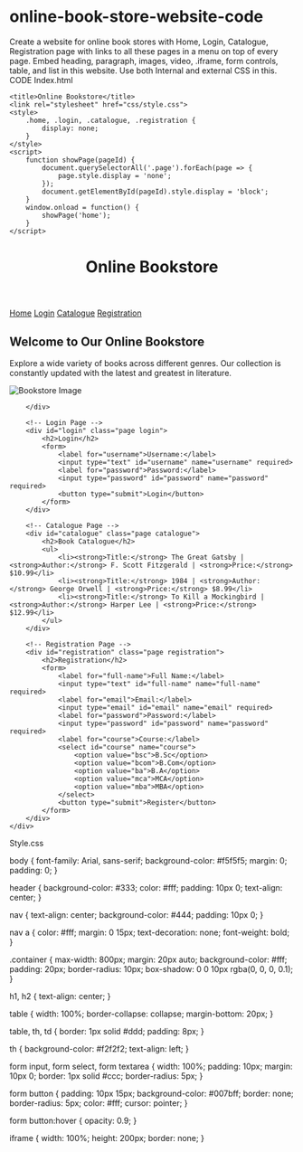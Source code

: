 # online-book-store-website-code
Create a website for online book stores with Home, Login, Catalogue, Registration page with 
links to all these pages in a menu on top of every page. Embed heading, paragraph, images, video, 
.iframe, form controls, table, and list in this website. Use both Internal and external CSS in this. 
CODE
Index.html

<!DOCTYPE html>
<html lang="en">
<head>

    <title>Online Bookstore</title>
    <link rel="stylesheet" href="css/style.css">
    <style>
        .home, .login, .catalogue, .registration {
            display: none;
        }
    </style>
    <script>
        function showPage(pageId) {
            document.querySelectorAll('.page').forEach(page => {
                page.style.display = 'none';
            });
            document.getElementById(pageId).style.display = 'block';
        }
        window.onload = function() {
            showPage('home');
        }
    </script>
</head>
<body>
    <header>
        <h1>Online Bookstore</h1>
    </header>
    <nav>
        <a href="#" onclick="showPage('home')">Home</a>
        <a href="#" onclick="showPage('login')">Login</a>
        <a href="#" onclick="showPage('catalogue')">Catalogue</a>
        <a href="#" onclick="showPage('registration')">Registration</a>
    </nav>
    <div class="container">
        <!-- Home Page -->
        <div id="home" class="page home">
            <h2>Welcome to Our Online Bookstore</h2>
            <p>Explore a wide variety of books across different genres. Our collection is constantly updated with the latest and greatest in literature.</p>
            <img src="boonimage.jpg" alt="Bookstore Image">
            
        </div>

        <!-- Login Page -->
        <div id="login" class="page login">
            <h2>Login</h2>
            <form>
                <label for="username">Username:</label>
                <input type="text" id="username" name="username" required>
                <label for="password">Password:</label>
                <input type="password" id="password" name="password" required>
                <button type="submit">Login</button>
            </form>
        </div>

        <!-- Catalogue Page -->
        <div id="catalogue" class="page catalogue">
            <h2>Book Catalogue</h2>
            <ul>
                <li><strong>Title:</strong> The Great Gatsby | <strong>Author:</strong> F. Scott Fitzgerald | <strong>Price:</strong> $10.99</li>
                <li><strong>Title:</strong> 1984 | <strong>Author:</strong> George Orwell | <strong>Price:</strong> $8.99</li>
                <li><strong>Title:</strong> To Kill a Mockingbird | <strong>Author:</strong> Harper Lee | <strong>Price:</strong> $12.99</li>
            </ul>
        </div>

        <!-- Registration Page -->
        <div id="registration" class="page registration">
            <h2>Registration</h2>
            <form>
                <label for="full-name">Full Name:</label>
                <input type="text" id="full-name" name="full-name" required>
                <label for="email">Email:</label>
                <input type="email" id="email" name="email" required>
                <label for="password">Password:</label>
                <input type="password" id="password" name="password" required>
                <label for="course">Course:</label>
                <select id="course" name="course">
                    <option value="bsc">B.Sc</option>
                    <option value="bcom">B.Com</option>
                    <option value="ba">B.A</option>
                    <option value="mca">MCA</option>
                    <option value="mba">MBA</option>
                </select>
                <button type="submit">Register</button>
            </form>
        </div>
    </div>

    
</body>
</html>


Style.css


body {
    font-family: Arial, sans-serif;
    background-color: #f5f5f5;
    margin: 0;
    padding: 0;
}

header {
    background-color: #333;
    color: #fff;
    padding: 10px 0;
    text-align: center;
}

nav {
    text-align: center;
    background-color: #444;
    padding: 10px 0;
}

nav a {
    color: #fff;
    margin: 0 15px;
    text-decoration: none;
    font-weight: bold;
}

.container {
    max-width: 800px;
    margin: 20px auto;
    background-color: #fff;
    padding: 20px;
    border-radius: 10px;
    box-shadow: 0 0 10px rgba(0, 0, 0, 0.1);
}

h1, h2 {
    text-align: center;
}

table {
    width: 100%;
    border-collapse: collapse;
    margin-bottom: 20px;
}

table, th, td {
    border: 1px solid #ddd;
    padding: 8px;
}

th {
    background-color: #f2f2f2;
    text-align: left;
}

form input, form select, form textarea {
    width: 100%;
    padding: 10px;
    margin: 10px 0;
    border: 1px solid #ccc;
    border-radius: 5px;
}

form button {
    padding: 10px 15px;
    background-color: #007bff;
    border: none;
    border-radius: 5px;
    color: #fff;
    cursor: pointer;
}

form button:hover {
    opacity: 0.9;
}

iframe {
    width: 100%;
    height: 200px;
    border: none;
}
